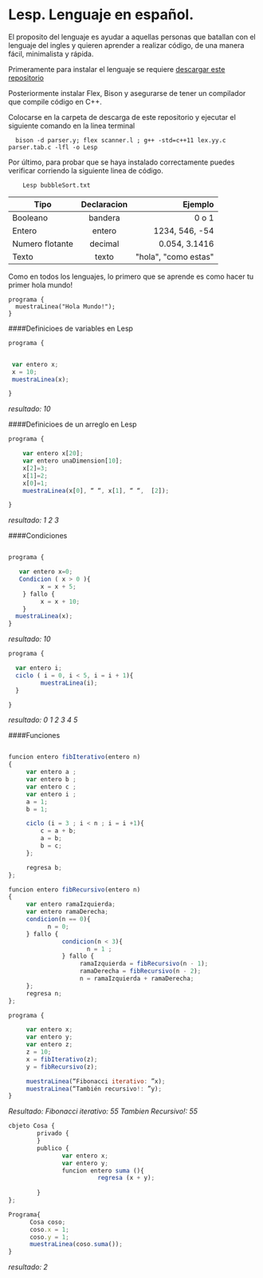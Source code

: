 # Lesp. Lenguaje en español.

El proposito del lenguaje es ayudar a aquellas personas que batallan con el lenguaje del ingles y quieren aprender a realizar código, de una manera fácil, minimalista y rápida.

Primeramente para instalar el lenguaje se requiere [descargar este repositorio](https://github.com/EmilioFlores/compilador/archive/master.zip)

Posteriormente instalar Flex, Bison  y asegurarse de tener un compilador que compile código en C++. 

Colocarse en la carpeta de descarga de este repositorio y ejecutar el siguiente comando en la linea terminal
```terminal
  bison -d parser.y; flex scanner.l ; g++ -std=c++11 lex.yy.c parser.tab.c -lfl -o Lesp
```

Por último, para probar que se haya instalado correctamente puedes verificar corriendo la siguiente linea de código.
```terminal
    Lesp bubbleSort.txt
```


| Tipo        | Declaracion           | Ejemplo  |
| ------------- |:-------------:| -----:|
| Booleano      | bandera | 0 o 1 |
| Entero      | entero   |  1234, 546, -54 |
| Numero flotante | decimal      |    0.054, 3.1416 |
| Texto | texto      |  "hola", "como estas" |

Como en todos los lenguajes, lo primero que se aprende es como hacer tu primer hola mundo!

```javacript
programa { 
  muestraLinea("Hola Mundo!");
}
```

####Definicioes de variables en Lesp
```javascript
programa {


 var entero x; 
 x = 10;
 muestraLinea(x);

}
```

*resultado: 10*


####Definicioes de un arreglo en Lesp
```javascript
programa {

    var entero x[20]; 
    var entero unaDimension[10]; 
    x[2]=3;
    x[1]=2;
    x[0]=1;
    muestraLinea(x[0], “ “, x[1], “ “,  [2]);

}
```




*resultado: 1  2  3*


####Condiciones
```javascript

programa {

   var entero x=0; 
   Condicion ( x > 0 ){
         x = x + 5;
    } fallo {
         x = x + 10;
    }
  muestraLinea(x);
}
```

*resultado: 10*

```javascript
programa {

  var entero i;
  ciclo ( i = 0, i < 5, i = i + 1){
         muestraLinea(i);
  }

}

```
*resultado: 0 1 2 3 4 5* 


####Funciones
```javascript

funcion entero fibIterativo(entero n)
{
     var entero a ; 
     var entero b ;
     var entero c ;
     var entero i ;
     a = 1;
     b = 1;

     ciclo (i = 3 ; i < n ; i = i +1){
         c = a + b;
         a = b;
         b = c;
     };

     regresa b;
};

funcion entero fibRecursivo(entero n)
{
     var entero ramaIzquierda;
     var entero ramaDerecha;
     condicion(n == 0){
           n = 0;
     } fallo {
               condicion(n < 3){
                      n = 1 ;
               } fallo {
                    ramaIzquierda = fibRecursivo(n - 1);
                    ramaDerecha = fibRecursivo(n - 2);
                    n = ramaIzquierda + ramaDerecha;             
     };
     regresa n;
};

programa {

     var entero x;
     var entero y;
     var entero z;
     z = 10;
     x = fibIterativo(z);
     y = fibRecursivo(z);

     muestraLinea(“Fibonacci iterativo: ”x);
     muestraLinea(“También recursivo!: ”y);
}

```

*Resultado: Fibonacci iterativo: 55*
*Tambien Recursivo!: 55*

```javascript
cbjeto Cosa {
        privado {
        }
        publico {
               var entero x;
               var entero y;
               funcion entero suma (){
                         regresa (x + y);
    
        }
};

Programa{
      Cosa coso;
      coso.x = 1;
      coso.y = 1;
      muestraLinea(coso.suma());
}
```

*resultado: 2*
